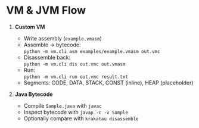 # VM & JVM Flow

1. **Custom VM**
   - Write assembly (`example.vmasm`)
   - Assemble → bytecode:  
     `python -m vm.cli asm examples/example.vmasm out.vmc`
   - Disassemble back:  
     `python -m vm.cli dis out.vmc out.vmasm`
   - Run:  
     `python -m vm.cli run out.vmc result.txt`
   - Segments: CODE, DATA, STACK, CONST (inline), HEAP (placeholder)

2. **Java Bytecode**
   - Compile `Sample.java` with `javac`
   - Inspect bytecode with `javap -c -v Sample`
   - Optionally compare with `krakatau disassemble`
